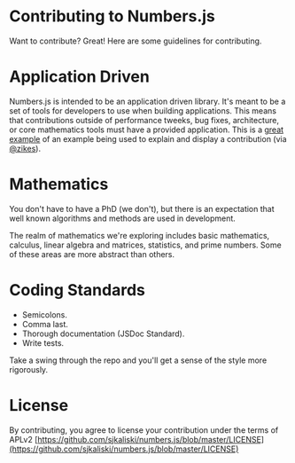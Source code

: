 Contributing to Numbers.js
==========================

Want to contribute? Great! Here are some guidelines for contributing.

# Application Driven
Numbers.js is intended to be an application driven library. It's meant to be a set of tools for developers to use when building applications. This means that contributions outside of performance tweeks, bug fixes, architecture, or core mathematics tools must have a provided application. This is a [great example](http://bl.ocks.org/4279121/b40e188b3faf7ed76e8662cee0631d51ba48157d) of an example being used to explain and display a contribution (via [@zikes](https://github.com/zikes)).

# Mathematics
You don't have to have a PhD (we don't), but there is an expectation that well known algorithms and methods are used in development.

The realm of mathematics we're exploring includes basic mathematics, calculus, linear algebra and matrices, statistics, and prime numbers. Some of these areas are more abstract than others.

# Coding Standards
* Semicolons.
* Comma last.
* Thorough documentation (JSDoc Standard).
* Write tests.

Take a swing through the repo and you'll get a sense of the style more rigorously.

# License
By contributing, you agree to license your contribution under the terms of APLv2
[https://github.com/sjkaliski/numbers.js/blob/master/LICENSE](https://github.com/sjkaliski/numbers.js/blob/master/LICENSE)